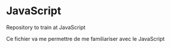 # JavaScript
Repository to train at JavaScript

Ce fichier va me permettre de me familiariser avec le JavaScript
